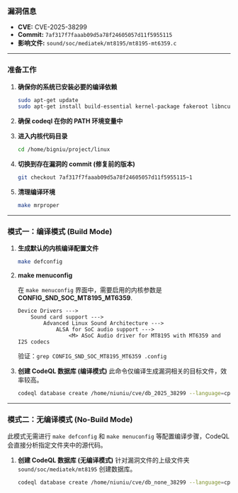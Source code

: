 ### **漏洞信息**

*   **CVE:** CVE-2025-38299
*   **Commit:** `7af317f7faaab09d5a78f24605057d11f5955115`
*   **影响文件:** `sound/soc/mediatek/mt8195/mt8195-mt6359.c`

---

### **准备工作**

1.  **确保你的系统已安装必要的编译依赖**

    ```bash
    sudo apt-get update
    sudo apt-get install build-essential kernel-package fakeroot libncurses5-dev libssl-dev ccache flex bison libelf-dev clang llvm
    ```

2.  **确保 codeql 在你的 PATH 环境变量中**

3.  **进入内核代码目录**

    ```bash
    cd /home/bigniu/project/linux
    ```

4.  **切换到存在漏洞的 commit (修复前的版本)**

    ```bash
    git checkout 7af317f7faaab09d5a78f24605057d11f5955115~1
    ```

5.  **清理编译环境**

    ```bash
    make mrproper
    ```

---

### **模式一：编译模式 (Build Mode)**

1.  **生成默认的内核编译配置文件**

    ```bash
    make defconfig
    ```

2.  **make menuconfig**

    在 `make menuconfig` 界面中，需要启用的内核参数是 **CONFIG_SND_SOC_MT8195_MT6359**.

    ```text
    Device Drivers --->
        Sound card support --->
            Advanced Linux Sound Architecture --->
                ALSA for SoC audio support --->
                    <M> ASoC Audio driver for MT8195 with MT6359 and I2S codecs
    ```

    验证：`grep CONFIG_SND_SOC_MT8195_MT6359 .config`

3.  **创建 CodeQL 数据库 (编译模式)**
    此命令仅编译生成漏洞相关的目标文件，效率较高。

    ```bash
    codeql database create /home/niuniu/cve/db_2025_38299 --language=cpp --command="make CC=clang-15 LLVM=1 sound/soc/mediatek/mt8195/mt8195-mt6359.o"
    ```

---

### **模式二：无编译模式 (No-Build Mode)**

此模式无需进行 `make defconfig` 和 `make menuconfig` 等配置编译步骤，CodeQL 会直接分析指定文件夹中的源代码。

1.  **创建 CodeQL 数据库 (无编译模式)**
    针对漏洞文件的上级文件夹 `sound/soc/mediatek/mt8195` 创建数据库。

    ```bash
    codeql database create /home/niuniu/cve/db_none_38299 --language=cpp --source-root=/home/niuniu/linux/sound/soc/mediatek/mt8195 --build-mode=none
    ```